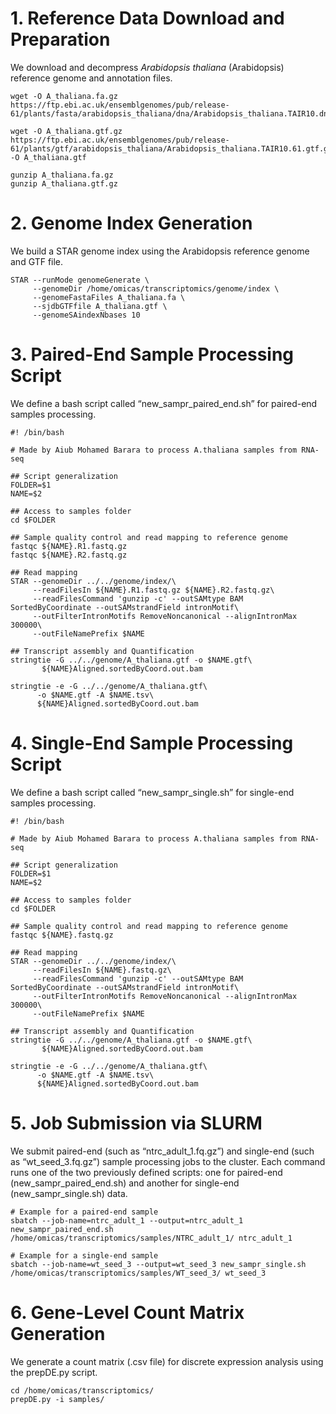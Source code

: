 # 1. Reference Data Download and Preparation

We download and decompress *Arabidopsis thaliana* (Arabidopsis)
reference genome and annotation files.

    wget -O A_thaliana.fa.gz https://ftp.ebi.ac.uk/ensemblgenomes/pub/release-61/plants/fasta/arabidopsis_thaliana/dna/Arabidopsis_thaliana.TAIR10.dna.toplevel.fa.gz 

    wget -O A_thaliana.gtf.gz https://ftp.ebi.ac.uk/ensemblgenomes/pub/release-61/plants/gtf/arabidopsis_thaliana/Arabidopsis_thaliana.TAIR10.61.gtf.gz -O A_thaliana.gtf

    gunzip A_thaliana.fa.gz
    gunzip A_thaliana.gtf.gz

# 2. Genome Index Generation

We build a STAR genome index using the Arabidopsis reference genome and
GTF file.

    STAR --runMode genomeGenerate \
         --genomeDir /home/omicas/transcriptomics/genome/index \
         --genomeFastaFiles A_thaliana.fa \
         --sjdbGTFfile A_thaliana.gtf \
         --genomeSAindexNbases 10

# 3. Paired-End Sample Processing Script

We define a bash script called “new\_sampr\_paired\_end.sh” for
paired-end samples processing.

    #! /bin/bash

    # Made by Aiub Mohamed Barara to process A.thaliana samples from RNA-seq 

    ## Script generalization
    FOLDER=$1
    NAME=$2

    ## Access to samples folder
    cd $FOLDER

    ## Sample quality control and read mapping to reference genome
    fastqc ${NAME}.R1.fastq.gz
    fastqc ${NAME}.R2.fastq.gz

    ## Read mapping
    STAR --genomeDir ../../genome/index/\
         --readFilesIn ${NAME}.R1.fastq.gz ${NAME}.R2.fastq.gz\
         --readFilesCommand 'gunzip -c' --outSAMtype BAM SortedByCoordinate --outSAMstrandField intronMotif\
         --outFilterIntronMotifs RemoveNoncanonical --alignIntronMax 300000\
         --outFileNamePrefix $NAME

    ## Transcript assembly and Quantification
    stringtie -G ../../genome/A_thaliana.gtf -o $NAME.gtf\
           ${NAME}Aligned.sortedByCoord.out.bam

    stringtie -e -G ../../genome/A_thaliana.gtf\
          -o $NAME.gtf -A $NAME.tsv\
          ${NAME}Aligned.sortedByCoord.out.bam

# 4. Single-End Sample Processing Script

We define a bash script called “new\_sampr\_single.sh” for single-end
samples processing.

    #! /bin/bash

    # Made by Aiub Mohamed Barara to process A.thaliana samples from RNA-seq 

    ## Script generalization
    FOLDER=$1
    NAME=$2

    ## Access to samples folder
    cd $FOLDER

    ## Sample quality control and read mapping to reference genome
    fastqc ${NAME}.fastq.gz

    ## Read mapping
    STAR --genomeDir ../../genome/index/\
         --readFilesIn ${NAME}.fastq.gz\
         --readFilesCommand 'gunzip -c' --outSAMtype BAM SortedByCoordinate --outSAMstrandField intronMotif\
         --outFilterIntronMotifs RemoveNoncanonical --alignIntronMax 300000\
         --outFileNamePrefix $NAME

    ## Transcript assembly and Quantification
    stringtie -G ../../genome/A_thaliana.gtf -o $NAME.gtf\
           ${NAME}Aligned.sortedByCoord.out.bam

    stringtie -e -G ../../genome/A_thaliana.gtf\
          -o $NAME.gtf -A $NAME.tsv\
          ${NAME}Aligned.sortedByCoord.out.bam

# 5. Job Submission via SLURM

We submit paired-end (such as “ntrc\_adult\_1.fq.gz”) and single-end
(such as “wt\_seed\_3.fq.gz”) sample processing jobs to the cluster.
Each command runs one of the two previously defined scripts: one for
paired-end (new\_sampr\_paired\_end.sh) and another for single-end
(new\_sampr\_single.sh) data.

    # Example for a paired-end sample
    sbatch --job-name=ntrc_adult_1 --output=ntrc_adult_1 new_sampr_paired_end.sh /home/omicas/transcriptomics/samples/NTRC_adult_1/ ntrc_adult_1

    # Example for a single-end sample
    sbatch --job-name=wt_seed_3 --output=wt_seed_3 new_sampr_single.sh /home/omicas/transcriptomics/samples/WT_seed_3/ wt_seed_3

# 6. Gene-Level Count Matrix Generation

We generate a count matrix (.csv file) for discrete expression analysis
using the prepDE.py script.

    cd /home/omicas/transcriptomics/
    prepDE.py -i samples/
